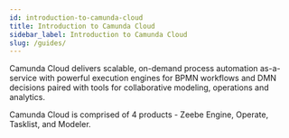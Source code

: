 ```yaml
---
id: introduction-to-camunda-cloud
title: Introduction to Camunda Cloud
sidebar_label: Introduction to Camunda Cloud
slug: /guides/
---
```


Camunda Cloud delivers scalable, on-demand process automation as-a-service with powerful execution engines for BPMN workflows and DMN decisions paired with tools for collaborative modeling, operations and analytics.

Camunda Cloud is comprised of 4 products - Zeebe Engine, Operate, Tasklist, and Modeler. 